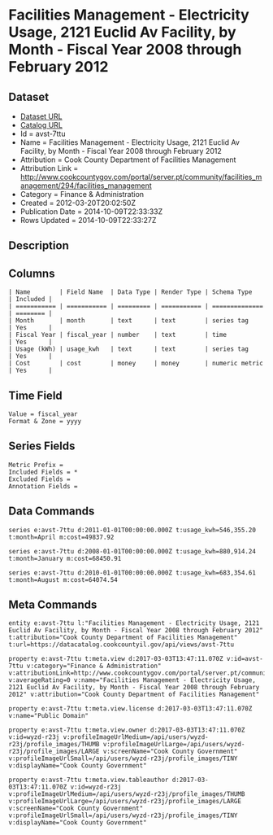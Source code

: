 # Facilities Management - Electricity Usage, 2121 Euclid Av Facility, by Month - Fiscal Year 2008 through February 2012

## Dataset

* [Dataset URL](https://datacatalog.cookcountyil.gov/api/views/avst-7ttu/rows.json?accessType=DOWNLOAD)
* [Catalog URL](https://catalog.data.gov/dataset/facilities-management-electricity-usage-2121-euclid-av-facility-by-month-fiscal-year-200-2-bd509)
* Id = avst-7ttu
* Name = Facilities Management - Electricity Usage, 2121 Euclid Av Facility, by Month - Fiscal Year 2008 through February 2012
* Attribution = Cook County Department of Facilities Management
* Attribution Link = http://www.cookcountygov.com/portal/server.pt/community/facilities_management/294/facilities_management
* Category = Finance & Administration
* Created = 2012-03-20T20:02:50Z
* Publication Date = 2014-10-09T22:33:33Z
* Rows Updated = 2014-10-09T22:33:27Z

## Description



## Columns

```ls
| Name        | Field Name  | Data Type | Render Type | Schema Type    | Included | 
| =========== | =========== | ========= | =========== | ============== | ======== | 
| Month       | month       | text      | text        | series tag     | Yes      | 
| Fiscal Year | fiscal_year | number    | text        | time           | Yes      | 
| Usage (kWh) | usage_kwh   | text      | text        | series tag     | Yes      | 
| Cost        | cost        | money     | money       | numeric metric | Yes      | 
```

## Time Field

```ls
Value = fiscal_year
Format & Zone = yyyy
```

## Series Fields

```ls
Metric Prefix = 
Included Fields = *
Excluded Fields = 
Annotation Fields = 
```

## Data Commands

```ls
series e:avst-7ttu d:2011-01-01T00:00:00.000Z t:usage_kwh=546,355.20 t:month=April m:cost=49837.92

series e:avst-7ttu d:2008-01-01T00:00:00.000Z t:usage_kwh=880,914.24 t:month=January m:cost=68450.91

series e:avst-7ttu d:2010-01-01T00:00:00.000Z t:usage_kwh=683,354.61 t:month=August m:cost=64074.54
```

## Meta Commands

```ls
entity e:avst-7ttu l:"Facilities Management - Electricity Usage, 2121 Euclid Av Facility, by Month - Fiscal Year 2008 through February 2012" t:attribution="Cook County Department of Facilities Management" t:url=https://datacatalog.cookcountyil.gov/api/views/avst-7ttu

property e:avst-7ttu t:meta.view d:2017-03-03T13:47:11.070Z v:id=avst-7ttu v:category="Finance & Administration" v:attributionLink=http://www.cookcountygov.com/portal/server.pt/community/facilities_management/294/facilities_management v:averageRating=0 v:name="Facilities Management - Electricity Usage, 2121 Euclid Av Facility, by Month - Fiscal Year 2008 through February 2012" v:attribution="Cook County Department of Facilities Management"

property e:avst-7ttu t:meta.view.license d:2017-03-03T13:47:11.070Z v:name="Public Domain"

property e:avst-7ttu t:meta.view.owner d:2017-03-03T13:47:11.070Z v:id=wyzd-r23j v:profileImageUrlMedium=/api/users/wyzd-r23j/profile_images/THUMB v:profileImageUrlLarge=/api/users/wyzd-r23j/profile_images/LARGE v:screenName="Cook County Government" v:profileImageUrlSmall=/api/users/wyzd-r23j/profile_images/TINY v:displayName="Cook County Government"

property e:avst-7ttu t:meta.view.tableauthor d:2017-03-03T13:47:11.070Z v:id=wyzd-r23j v:profileImageUrlMedium=/api/users/wyzd-r23j/profile_images/THUMB v:profileImageUrlLarge=/api/users/wyzd-r23j/profile_images/LARGE v:screenName="Cook County Government" v:profileImageUrlSmall=/api/users/wyzd-r23j/profile_images/TINY v:displayName="Cook County Government"
```